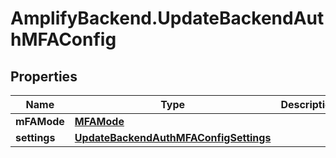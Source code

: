 # AmplifyBackend.UpdateBackendAuthMFAConfig

## Properties

Name | Type | Description | Notes
------------ | ------------- | ------------- | -------------
**mFAMode** | [**MFAMode**](MFAMode.md) |  | [optional] 
**settings** | [**UpdateBackendAuthMFAConfigSettings**](UpdateBackendAuthMFAConfigSettings.md) |  | [optional] 


